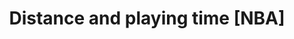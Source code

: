 ---
title: Distance and playing time [NBA]
layout: redirect
sitemap: false
redirect_to: https://nba.ben.report/posts/distance
tags: [NBA]
---